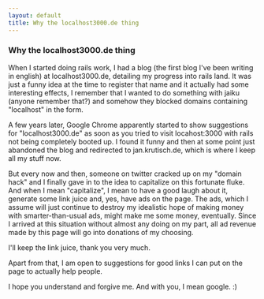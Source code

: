 ```yaml
---
layout: default
title: Why the localhost3000.de thing
---
```

### Why the localhost3000.de thing

When I started doing rails work, I had a blog (the first blog I've been writing in english) at localhost3000.de, detailing my progress into rails land. It was just a funny idea at the time to register that name and it actually had some interesting effects, I remember that I wanted to do something with jaiku (anyone remember that?) and somehow they blocked domains containing "localhost" in the form.

A few years later, Google Chrome apparently started to show suggestions for "localhost3000.de" as soon as you tried to visit locahost:3000 with rails not being completely booted up. I found it funny and then at some point just abandoned the blog and redirected to jan.krutisch.de, which is where I keep all my stuff now.

But every now and then, someone on twitter cracked up on my "domain hack" and I finally gave in to the idea to capitalize on this fortunate fluke. And when I mean "capitalize", I mean to have a good laugh about it, generate some link juice and, yes, have ads on the page. The ads, which I assume will just continue to destroy my idealistic hope of making money with smarter-than-usual ads, might make me some money, eventually. Since I arrived at this situation without almost any doing on my part, all ad revenue made by this page will go into donations of my choosing.

I'll keep the link juice, thank you very much.

Apart from that, I am open to suggestions for good links I can put on the page to actually help people.

I hope you understand and forgive me. And with you, I mean google. :)

